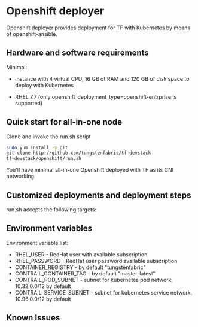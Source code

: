 # Openshift deployer

Openshift deployer provides deployment for TF with Kubernetes by means of openshift-ansible.

## Hardware and software requirements

Minimal:

- instance with 4 virtual CPU, 16 GB of RAM and 120 GB of disk space to deploy with Kubernetes

- RHEL 7.7 (only openshift_deployment_type=openshift-entrprise is supported)

## Quick start for all-in-one node

Clone and invoke the run.sh script

``` bash
sudo yum install -y git
git clone http://github.com/tungstenfabric/tf-devstack
tf-devstack/openshift/run.sh
```

You'll have minimal all-in-one Openshift deployed with TF as its CNI networking

## Customized deployments and deployment steps

run.sh accepts the following targets:

## Environment variables

Environment variable list:

- RHEL_USER - RedHat user with available subscription
- RHEL_PASSWORD - RedHat user password available subscription
- CONTAINER_REGISTRY - by default "tungstenfabric"
- CONTRAIL_CONTAINER_TAG - by default "master-latest"
- CONTRAIL_POD_SUBNET - subnet for kubernetes pod network, 10.32.0.0/12 by default
- CONTRAIL_SERVICE_SUBNET - subnet for kubernetes service network, 10.96.0.0/12 by default

## Known Issues


